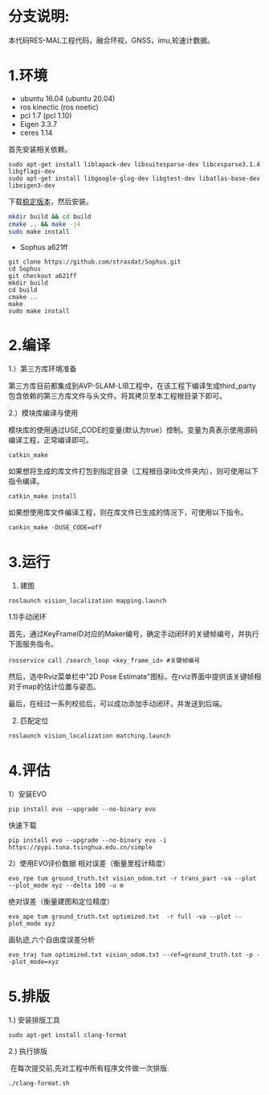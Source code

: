 # 分支说明:
本代码RES-MAL工程代码，融合环视，GNSS，imu,轮速计数据。
# 1.环境
- ubuntu 16.04 (ubuntu 20.04)
- ros kinectic (ros noetic)
- pcl 1.7 (pcl 1.10)
- Eigen 3.3.7
- ceres 1.14

首先安装相关依赖。

```
sudo apt-get install liblapack-dev libsuitesparse-dev libcxsparse3.1.4 libgflags-dev 
sudo apt-get install libgoogle-glog-dev libgtest-dev libatlas-base-dev  libeigen3-dev
```

下载[稳定版本](https://github.com/ceres-solver/ceres-solver)，然后安装。

```bash
mkdir build && cd build
cmake .. && make -j4
sudo make install
```

- Sophus a621ff

```
git clone https://github.com/strasdat/Sophus.git
cd Sophus
git checkout a621ff
mkdir build
cd build
cmake ..
make
sudo make install
```



# 2.编译

1.）第三方库环境准备

​	第三方库目前都集成到AVP-SLAM-LIB工程中，在该工程下编译生成third_party包含依赖的第三方库文件与头文件。将其拷贝至本工程根目录下即可。

2.）模块库编译与使用

​	模块库的使用通过USE_CODE的变量(默认为true）控制。变量为真表示使用源码编译工程，正常编译即可。

```
catkin_make 
```

   如果想将生成的库文件打包到指定目录（工程根目录lib文件夹内），则可使用以下指令编译。

```
catkin_make install
```

  如果想使用库文件编译工程，则在库文件已生成的情况下，可使用以下指令。

```
cankin_make -DUSE_CODE=off
```




# 3.运行
1) 建图

```
roslaunch vision_localization mapping.launch 
```

1.1)手动闭环

首先，通过KeyFrameID对应的Maker编号，确定手动闭环的关键帧编号，并执行下面服务指令。

```
rosservice call /search_loop <key_frame_id> #关键帧编号
```

然后，选中Rviz菜单栏中"2D Pose Estimate"图标，在rviz界面中提供该关键帧相对于map的估计位置与姿态。

最后，在经过一系列校验后，可以成功添加手动闭环，并发送到后端。

2) 匹配定位

```
roslaunch vision_localization matching.launch
```



# 4.评估
1）安装EVO

```
pip install evo --upgrade --no-binary evo
```

快速下载

```
pip install evo --upgrade --no-binary evo -i https://pypi.tuna.tsinghua.edu.cn/simple
```

2）使用EVO评价数据
相对误差（衡量里程计精度）

```
evo_rpe tum ground_truth.txt vision_odom.txt -r trans_part -va --plot --plot_mode xyz --delta 100 -u m
```

绝对误差（衡量建图和定位精度）

```
evo_ape tum ground_truth.txt optimized.txt  -r full -va --plot --plot_mode xyz
```

画轨迹,六个自由度误差分析

```
evo_traj tum optimized.txt vision_odom.txt --ref=ground_truth.txt -p --plot_mode=xyz
```



# 5.排版

1.) 安装排版工具

```
sudo apt-get install clang-format
```

2.) 执行排版

​	在每次提交前,先对工程中所有程序文件做一次排版.

```
./clang-format.sh
```
